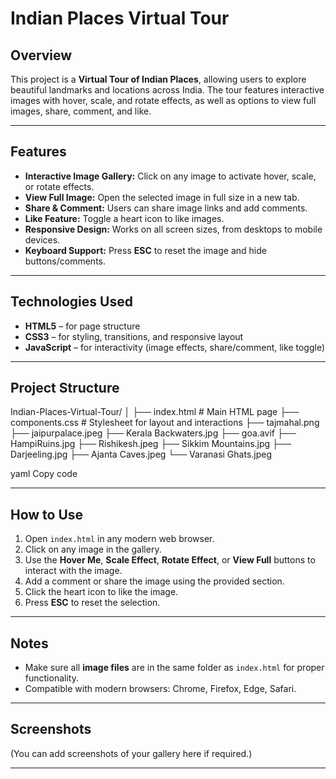 # Indian Places Virtual Tour

## Overview

This project is a **Virtual Tour of Indian Places**, allowing users to explore beautiful landmarks and locations across India. The tour features interactive images with hover, scale, and rotate effects, as well as options to view full images, share, comment, and like.

---

## Features

- **Interactive Image Gallery:** Click on any image to activate hover, scale, or rotate effects.
- **View Full Image:** Open the selected image in full size in a new tab.
- **Share & Comment:** Users can share image links and add comments.
- **Like Feature:** Toggle a heart icon to like images.
- **Responsive Design:** Works on all screen sizes, from desktops to mobile devices.
- **Keyboard Support:** Press **ESC** to reset the image and hide buttons/comments.

---

## Technologies Used

- **HTML5** – for page structure
- **CSS3** – for styling, transitions, and responsive layout
- **JavaScript** – for interactivity (image effects, share/comment, like toggle)

---

## Project Structure

Indian-Places-Virtual-Tour/
│
├── index.html # Main HTML page
├── components.css # Stylesheet for layout and interactions
├── tajmahal.png
├── jaipurpalace.jpeg
├── Kerala Backwaters.jpg
├── goa.avif
├── HampiRuins.jpg
├── Rishikesh.jpeg
├── Sikkim Mountains.jpg
├── Darjeeling.jpg
├── Ajanta Caves.jpeg
└── Varanasi Ghats.jpeg

yaml
Copy code

---

## How to Use

1. Open `index.html` in any modern web browser.
2. Click on any image in the gallery.
3. Use the **Hover Me**, **Scale Effect**, **Rotate Effect**, or **View Full** buttons to interact with the image.
4. Add a comment or share the image using the provided section.
5. Click the heart icon to like the image.
6. Press **ESC** to reset the selection.

---

## Notes

- Make sure all **image files** are in the same folder as `index.html` for proper functionality.
- Compatible with modern browsers: Chrome, Firefox, Edge, Safari.

---

## Screenshots

(You can add screenshots of your gallery here if required.)

---
